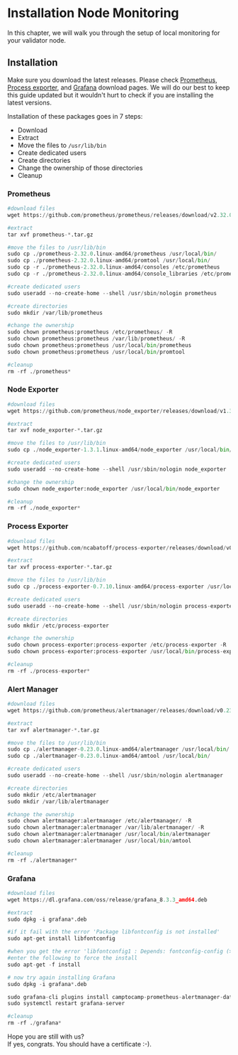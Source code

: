 # Installation Node Monitoring

In this chapter, we will walk you through the setup of local monitoring for your validator node.&#x20;

## Installation

Make sure you download the latest releases. Please check [Prometheus](https://prometheus.io/download/), [Process exporter](https://github.com/ncabatoff/process-exporter/releases), and [Grafana](https://grafana.com/grafana/download) download pages. We will do our best to keep this guide updated but it wouldn't hurt to check if you are installing the latest versions.

Installation of these packages goes in 7 steps:

* Download
* Extract
* Move the files to `/usr/lib/bin`
* Create dedicated users
* Create directories
* Change the ownership of those directories
* Cleanup

### Prometheus

```python
#download files
wget https://github.com/prometheus/prometheus/releases/download/v2.32.0/prometheus-2.32.0.linux-amd64.tar.gz

#extract
tar xvf prometheus-*.tar.gz

#move the files to /usr/lib/bin
sudo cp ./prometheus-2.32.0.linux-amd64/prometheus /usr/local/bin/
sudo cp ./prometheus-2.32.0.linux-amd64/promtool /usr/local/bin/
sudo cp -r ./prometheus-2.32.0.linux-amd64/consoles /etc/prometheus
sudo cp -r ./prometheus-2.32.0.linux-amd64/console_libraries /etc/prometheus

#create dedicated users
sudo useradd --no-create-home --shell /usr/sbin/nologin prometheus

#create directories
sudo mkdir /var/lib/prometheus

#change the ownership
sudo chown prometheus:prometheus /etc/prometheus/ -R
sudo chown prometheus:prometheus /var/lib/prometheus/ -R
sudo chown prometheus:prometheus /usr/local/bin/prometheus
sudo chown prometheus:prometheus /usr/local/bin/promtool

#cleanup
rm -rf ./prometheus*
```

### Node Exporter

```python
#download files
wget https://github.com/prometheus/node_exporter/releases/download/v1.3.1/node_exporter-1.3.1.linux-amd64.tar.gz

#extract
tar xvf node_exporter-*.tar.gz

#move the files to /usr/lib/bin
sudo cp ./node_exporter-1.3.1.linux-amd64/node_exporter /usr/local/bin/

#create dedicated users
sudo useradd --no-create-home --shell /usr/sbin/nologin node_exporter

#change the ownership
sudo chown node_exporter:node_exporter /usr/local/bin/node_exporter

#cleanup
rm -rf ./node_exporter*
```

### Process Exporter

```python
#download files
wget https://github.com/ncabatoff/process-exporter/releases/download/v0.7.10/process-exporter-0.7.10.linux-amd64.tar.gz

#extract
tar xvf process-exporter-*.tar.gz

#move the files to /usr/lib/bin
sudo cp ./process-exporter-0.7.10.linux-amd64/process-exporter /usr/local/bin/

#create dedicated users
sudo useradd --no-create-home --shell /usr/sbin/nologin process-exporter

#create directories
sudo mkdir /etc/process-exporter

#change the ownership
sudo chown process-exporter:process-exporter /etc/process-exporter -R
sudo chown process-exporter:process-exporter /usr/local/bin/process-exporter

#cleanup
rm -rf ./process-exporter*
```

### Alert Manager

```python
#download files
wget https://github.com/prometheus/alertmanager/releases/download/v0.23.0/alertmanager-0.23.0.linux-amd64.tar.gz

#extract
tar xvf alertmanager-*.tar.gz

#move the files to /usr/lib/bin
sudo cp ./alertmanager-0.23.0.linux-amd64/alertmanager /usr/local/bin/
sudo cp ./alertmanager-0.23.0.linux-amd64/amtool /usr/local/bin/

#create dedicated users
sudo useradd --no-create-home --shell /usr/sbin/nologin alertmanager

#create directories
sudo mkdir /etc/alertmanager
sudo mkdir /var/lib/alertmanager

#change the ownership
sudo chown alertmanager:alertmanager /etc/alertmanager/ -R
sudo chown alertmanager:alertmanager /var/lib/alertmanager/ -R
sudo chown alertmanager:alertmanager /usr/local/bin/alertmanager
sudo chown alertmanager:alertmanager /usr/local/bin/amtool

#cleanup
rm -rf ./alertmanager*
```

### Grafana

```python
#download files
wget https://dl.grafana.com/oss/release/grafana_8.3.3_amd64.deb

#extract
sudo dpkg -i grafana*.deb

#if it fail with the error 'Package libfontconfig is not installed'
sudo apt-get install libfontconfig

#when you get the error 'libfontconfig1 : Depends: fontconfig-config (>= 2.11.0-6.3+deb8u1) but it is not going to be installed'
#enter the following to force the install
sudo apt-get -f install

# now try again installing Grafana
sudo dpkg -i grafana*.deb

sudo grafana-cli plugins install camptocamp-prometheus-alertmanager-datasource
sudo systemctl restart grafana-server

#cleanup
rm -rf ./grafana*
```

Hope you are still with us?\
If yes, congrats. You should have a certificate :-).
